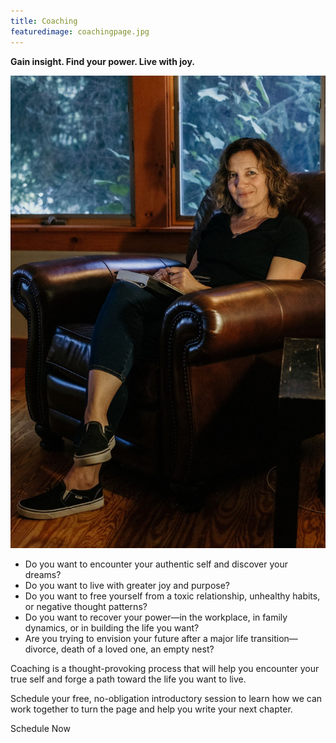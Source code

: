 ```yaml
---
title: Coaching
featuredimage: coachingpage.jpg
---
```

**Gain insight. Find your power. Live with joy.**

![](coachingpage.jpg "#position=relative;float=right;width=50%;margin=0 0 20px 20px;")

* Do you want to encounter your authentic self and discover your dreams?
* Do you want to live with greater joy and purpose?
* Do you want to free yourself from a toxic relationship, unhealthy habits, or negative thought patterns?
* Do you want to recover your power—in the workplace, in family dynamics, or in building the life you want?
* Are you trying to envision your future after a major life transition—divorce, death of a loved one, an empty nest?

Coaching is a thought-provoking process that will help you encounter your true self and forge a path toward the life you want to live. 

Schedule your free, no-obligation introductory session to learn how we can work together to turn the page and help you write your next chapter.

<!-- <div style="float:right;"><featured-products id="prod_JxZxiQjWAhhMpc"></featured-products></div> -->

<calendly-button align="left">Schedule Now</calendly-button>